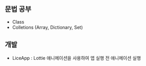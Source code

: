 ## 문법 공부
- Class
- Colletions (Array, Dictionary, Set)

## 개발
- LiceApp : Lottie 애니메이션을 사용하여 앱 실행 전 애니메이션 실행
